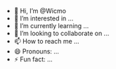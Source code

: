 - 👋 Hi, I’m @Wicmo
- 👀 I’m interested in ...
- 🌱 I’m currently learning ...
- 💞️ I’m looking to collaborate on ...
- 📫 How to reach me ...
- 😄 Pronouns: ...
- ⚡ Fun fact: ...

<!---
Wicmo/Wicmo is a ✨ special ✨ repository because its `README.md` (this file) appears on your GitHub profile.
You can click the Preview link to take a look at your changes.
--->
